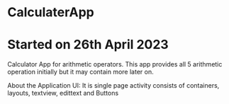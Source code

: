 # CalculaterApp

# Started on 26th April 2023

Calculator App for arithmetic operators. This app provides all 5 arithmetic operation initially but it may contain more later on.

About the Application UI:
It is single page activity consists of containers, layouts, textview, edittext and Buttons
